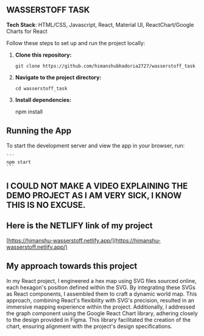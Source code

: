 ## WASSERSTOFF TASK  
**Tech Stack**: HTML/CSS, Javascript, React, Material UI, ReactChart/Google Charts for React

Follow these steps to set up and run the project locally:

1. **Clone this repository:**

    ```
    git clone https://github.com/himanshubhadoria2727/wasserstoff_task
    ```

2. **Navigate to the project directory:**

    ```
    cd wasserstoff_task
    ```

3. **Install dependencies:**

   
    npm install
    

## Running the App

To start the development server and view the app in your browser, run:

    ```
    npm start
    ```

## I COULD NOT MAKE A VIDEO EXPLAINING THE DEMO PROJECT AS I AM VERY SICK, I KNOW THIS IS NO EXCUSE.

## Here is the NETLIFY link of my project

[https://himanshu-wasserstoff.netlify.app/](https://himanshu-wasserstoff.netlify.app/)

## My approach towards this project

In my React project, I engineered a hex map using SVG files sourced online, each hexagon's position defined within the SVG. By integrating these SVGs as React components, I assembled them to craft a dynamic world map. This approach, combining React's flexibility with SVG's precision, resulted in an immersive mapping experience within the project. Additionally, I addressed the graph component using the Google React Chart library, adhering closely to the design provided in Figma. This library facilitated the creation of the chart, ensuring alignment with the project's design specifications.
